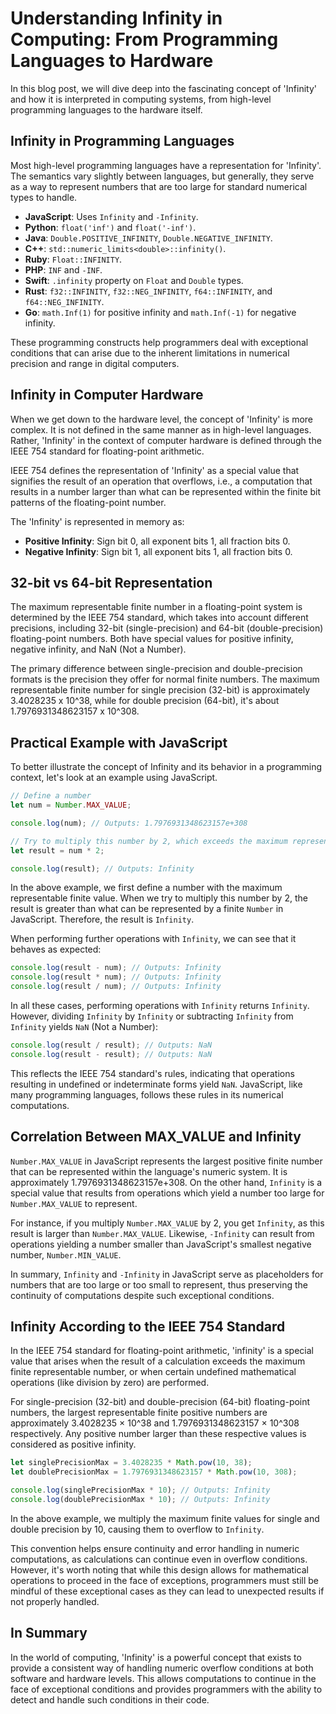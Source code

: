# Understanding Infinity in Computing: From Programming Languages to Hardware

In this blog post, we will dive deep into the fascinating concept of 'Infinity' and how it is interpreted in computing systems, from high-level programming languages to the hardware itself.

## Infinity in Programming Languages

Most high-level programming languages have a representation for 'Infinity'. The semantics vary slightly between languages, but generally, they serve as a way to represent numbers that are too large for standard numerical types to handle.

- **JavaScript**: Uses `Infinity` and `-Infinity`.
- **Python**: `float('inf')` and `float('-inf')`.
- **Java**: `Double.POSITIVE_INFINITY`, `Double.NEGATIVE_INFINITY`.
- **C++**: `std::numeric_limits<double>::infinity()`.
- **Ruby**: `Float::INFINITY`.
- **PHP**: `INF` and `-INF`.
- **Swift**: `.infinity` property on `Float` and `Double` types.
- **Rust**: `f32::INFINITY`, `f32::NEG_INFINITY`, `f64::INFINITY`, and `f64::NEG_INFINITY`.
- **Go**: `math.Inf(1)` for positive infinity and `math.Inf(-1)` for negative infinity.

These programming constructs help programmers deal with exceptional conditions that can arise due to the inherent limitations in numerical precision and range in digital computers.

## Infinity in Computer Hardware

When we get down to the hardware level, the concept of 'Infinity' is more complex. It is not defined in the same manner as in high-level languages. Rather, 'Infinity' in the context of computer hardware is defined through the IEEE 754 standard for floating-point arithmetic.

IEEE 754 defines the representation of 'Infinity' as a special value that signifies the result of an operation that overflows, i.e., a computation that results in a number larger than what can be represented within the finite bit patterns of the floating-point number.

The 'Infinity' is represented in memory as:

- **Positive Infinity**: Sign bit 0, all exponent bits 1, all fraction bits 0.
- **Negative Infinity**: Sign bit 1, all exponent bits 1, all fraction bits 0.

## 32-bit vs 64-bit Representation

The maximum representable finite number in a floating-point system is determined by the IEEE 754 standard, which takes into account different precisions, including 32-bit (single-precision) and 64-bit (double-precision) floating-point numbers. Both have special values for positive infinity, negative infinity, and NaN (Not a Number).

The primary difference between single-precision and double-precision formats is the precision they offer for normal finite numbers. The maximum representable finite number for single precision (32-bit) is approximately 3.4028235 x 10^38, while for double precision (64-bit), it's about 1.7976931348623157 x 10^308.

## Practical Example with JavaScript

To better illustrate the concept of Infinity and its behavior in a programming context, let's look at an example using JavaScript.

```javascript
// Define a number
let num = Number.MAX_VALUE;

console.log(num); // Outputs: 1.7976931348623157e+308

// Try to multiply this number by 2, which exceeds the maximum representable finite number
let result = num * 2;

console.log(result); // Outputs: Infinity
```

In the above example, we first define a number with the maximum representable finite value. When we try to multiply this number by 2, the result is greater than what can be represented by a finite `Number` in JavaScript. Therefore, the result is `Infinity`.

When performing further operations with `Infinity`, we can see that it behaves as expected:

```javascript
console.log(result - num); // Outputs: Infinity
console.log(result * num); // Outputs: Infinity
console.log(result / num); // Outputs: Infinity
```

In all these cases, performing operations with `Infinity` returns `Infinity`. However, dividing `Infinity` by `Infinity` or subtracting `Infinity` from `Infinity` yields `NaN` (Not a Number):

```javascript
console.log(result / result); // Outputs: NaN
console.log(result - result); // Outputs: NaN
```

This reflects the IEEE 754 standard's rules, indicating that operations resulting in undefined or indeterminate forms yield `NaN`. JavaScript, like many programming languages, follows these rules in its numerical computations.

## Correlation Between MAX_VALUE and Infinity

`Number.MAX_VALUE` in JavaScript represents the largest positive finite number that can be represented within the language's numeric system. It is approximately 1.7976931348623157e+308. On the other hand, `Infinity` is a special value that results from operations which yield a number too large for `Number.MAX_VALUE` to represent.

For instance, if you multiply `Number.MAX_VALUE` by 2, you get `Infinity`, as this result is larger than `Number.MAX_VALUE`. Likewise, `-Infinity` can result from operations yielding a number smaller than JavaScript's smallest negative number, `Number.MIN_VALUE`.

In summary, `Infinity` and `-Infinity` in JavaScript serve as placeholders for numbers that are too large or too small to represent, thus preserving the continuity of computations despite such exceptional conditions.

## Infinity According to the IEEE 754 Standard

In the IEEE 754 standard for floating-point arithmetic, 'infinity' is a special value that arises when the result of a calculation exceeds the maximum finite representable number, or when certain undefined mathematical operations (like division by zero) are performed.

For single-precision (32-bit) and double-precision (64-bit) floating-point numbers, the largest representable finite positive numbers are approximately 3.4028235 × 10^38 and 1.7976931348623157 × 10^308 respectively. Any positive number larger than these respective values is considered as positive infinity.

```javascript
let singlePrecisionMax = 3.4028235 * Math.pow(10, 38);
let doublePrecisionMax = 1.7976931348623157 * Math.pow(10, 308);

console.log(singlePrecisionMax * 10); // Outputs: Infinity
console.log(doublePrecisionMax * 10); // Outputs: Infinity
```

In the above example, we multiply the maximum finite values for single and double precision by 10, causing them to overflow to `Infinity`.

This convention helps ensure continuity and error handling in numeric computations, as calculations can continue even in overflow conditions. However, it's worth noting that while this design allows for mathematical operations to proceed in the face of exceptions, programmers must still be mindful of these exceptional cases as they can lead to unexpected results if not properly handled.

## In Summary

In the world of computing, 'Infinity' is a powerful concept that exists to provide a consistent way of handling numeric overflow conditions at both software and hardware levels. This allows computations to continue in the face of exceptional conditions and provides programmers with the ability to detect and handle such conditions in their code.

